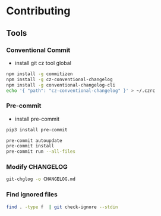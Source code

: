 # Contributing

## Tools

### Conventional Commit

- install git cz tool global

```sh
npm install -g commitizen
npm install -g cz-conventional-changelog
npm install -g conventional-changelog-cli
echo '{ "path": "cz-conventional-changelog" }' > ~/.czrc
```

### Pre-commit

- install pre-commit

```sh
pip3 install pre-commit
```

```sh
pre-commit autoupdate
pre-commit install
pre-commit run --all-files
```

### Modify CHANGELOG

```sh
git-chglog -o CHANGELOG.md
```

### Find ignored files

```sh
find . -type f  | git check-ignore --stdin
```
